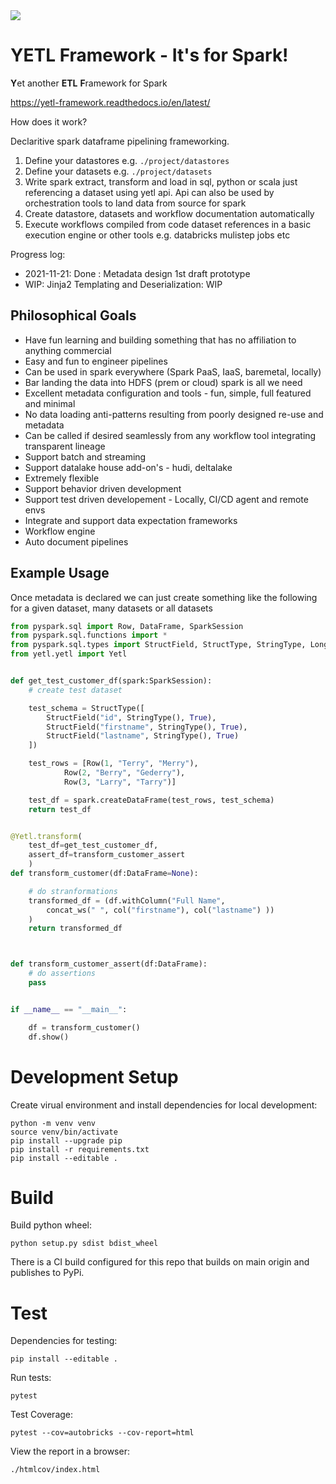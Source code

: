 <img src="https://img.shields.io/badge/Python-v3.8-blue">

# YETL Framework - It's for Spark!

**Y**et another **ETL** **F**ramework for Spark

https://yetl-framework.readthedocs.io/en/latest/

How does it work?

Declaritive spark dataframe pipelining frameworking.

1. Define your datastores e.g. `./project/datastores`
2. Define your datasets e.g. `./project/datasets`
3. Write spark extract, transform and load in sql, python or scala just referencing a dataset using yetl api. Api can also be used by orchestration tools to land data from source for spark
4. Create datastore, datasets and workflow documentation automatically
5. Execute workflows compiled from code dataset references in a basic execution engine or other tools e.g. databricks mulistep jobs etc

Progress log:

* 2021-11-21: Done : Metadata design 1st draft prototype
* WIP: Jinja2 Templating and Deserialization: WIP

## Philosophical Goals

- Have fun learning and building something that has no affiliation to anything commercial
- Easy and fun to engineer pipelines
- Can be used in spark everywhere (Spark PaaS, IaaS, baremetal, locally)
- Bar landing the data into HDFS (prem or cloud) spark is all we need
- Excellent metadata configuration and tools - fun, simple, full featured and minimal
- No data loading anti-patterns resulting from poorly designed re-use and metadata
- Can be called if desired seamlessly from any workflow tool integrating transparent lineage
- Support batch and streaming
- Support datalake house add-on's - hudi, deltalake
- Extremely flexible
- Support behavior driven development
- Support test driven developement - Locally, CI/CD agent and remote envs
- Integrate and support data expectation frameworks
- Workflow engine
- Auto document pipelines

## Example Usage

Once metadata is declared we can just create something like the following for a given dataset, many datasets or all datasets

```python
from pyspark.sql import Row, DataFrame, SparkSession
from pyspark.sql.functions import *
from pyspark.sql.types import StructField, StructType, StringType, LongType
from yetl.yetl import Yetl


def get_test_customer_df(spark:SparkSession):
    # create test dataset

    test_schema = StructType([
        StructField("id", StringType(), True),
        StructField("firstname", StringType(), True),
        StructField("lastname", StringType(), True)
    ])

    test_rows = [Row(1, "Terry", "Merry"), 
            Row(2, "Berry", "Gederry"), 
            Row(3, "Larry", "Tarry")]

    test_df = spark.createDataFrame(test_rows, test_schema)
    return test_df


@Yetl.transform(
    test_df=get_test_customer_df,
    assert_df=transform_customer_assert
    )
def transform_customer(df:DataFrame=None):

    # do stranformations
    transformed_df = (df.withColumn("Full Name", 
        concat_ws(" ", col("firstname"), col("lastname") ))
    )
    return transformed_df



def transform_customer_assert(df:DataFrame):
    # do assertions
    pass


if __name__ == "__main__":

    df = transform_customer()
    df.show()
```


# Development Setup

Create virual environment and install dependencies for local development:

```
python -m venv venv
source venv/bin/activate
pip install --upgrade pip
pip install -r requirements.txt
pip install --editable .
```


# Build

Build python wheel:
```
python setup.py sdist bdist_wheel
```

There is a CI build configured for this repo that builds on main origin and publishes to PyPi.

# Test

Dependencies for testing:
```
pip install --editable .
```

Run tests:
```
pytest
```

Test Coverage:
```
pytest --cov=autobricks --cov-report=html
```

View the report in a browser:
```
./htmlcov/index.html
```


